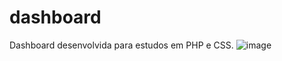 # dashboard
Dashboard desenvolvida para estudos em PHP e CSS.
![image](https://github.com/BrunoPires002/dashboard/assets/100307101/1c03f1b0-5e32-4cc9-95c2-d80d955693eb)
